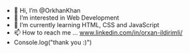 - 👋 Hi, I’m @OrkhanKhan
- 👀 I’m interested in Web Development
- 🌱 I’m currently learning HTML, CSS and JavaScript
- 📫 How to reach me ... www.linkedin.com/in/orxan-ildirimli/
-  Console.log("thank you :)")
<!---
OrkhanKhan/OrkhanKhan is a ✨ special ✨ repository because its `README.md` (this file) appears on your GitHub profile.
You can click the Preview link to take a look at your changes.
--->
